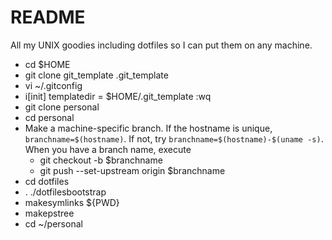 # README
All my UNIX goodies including dotfiles so I can put them on any machine.

* cd $HOME
* git clone git_template .git_template
* vi ~/.gitconfig
* i[init]
    templatedir = $HOME/.git_template
    :wq
* git clone <THIS REPO> personal
* cd personal
* Make a machine-specific branch. If the hostname is unique, ```branchname=$(hostname)```. If not,
try ```branchname=$(hostname)-$(uname -s)```. When you have a branch name, execute
  * git checkout -b $branchname
  * git push --set-upstream origin $branchname
* cd dotfiles
* . ./dotfilesbootstrap
* makesymlinks ${PWD}
* makepstree
* cd ~/personal
